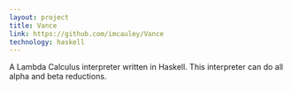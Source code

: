```yaml
---
layout: project
title: Vance
link: https://github.com/imcauley/Vance
technology: haskell
---
```


A Lambda Calculus interpreter written in Haskell. This interpreter can do all alpha and beta reductions.
